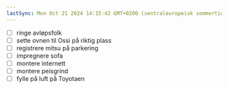```yaml
---
lastSync: Mon Oct 21 2024 14:15:42 GMT+0200 (sentraleuropeisk sommertid)
---
```

- [ ] ringe avløpsfolk
- [ ] sette ovnen til Ossi på riktig plass
- [ ] registrere mitsu på parkering 
- [ ] impregnere sofa
- [ ] montere internett 
- [ ] montere peisgrind
- [ ] fylle på luft på Toyotaen